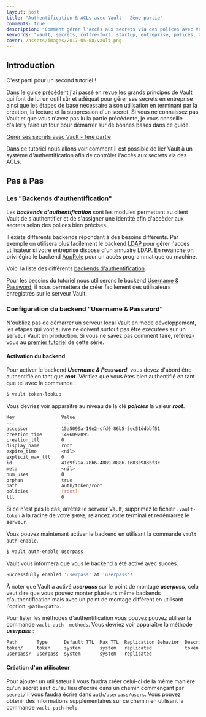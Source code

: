 ```yaml
---
layout: post
title: "Authentification & ACLs avec Vault - 2ème partie"
comments: true
description: "Comment gérer l'accès aux secrets via des polices avec Vault"
keywords: "vault, secrets, coffre-fort, startup, entreprise, polices, acls, part 2"
cover: /assets/images/2017-05-08/vault.png
---
```


## Introduction

C'est parti pour un second tutoriel !

Dans le guide précédent j'ai
passé en revue les grands principes de Vault qui font de lui un outil sûr et adéquat
pour gérer ses secrets en entreprise ainsi que les étapes de base nécessaire à son
utilisation en terminant par la création, la lecture et la suppression d'un secret.
Si vous ne connaissez pas Vault et que vous n'avez pas lu la partie précédente, je vous
conseille d'aller y faire un tour pour démarrer sur de bonnes bases dans ce guide.

[Gérer ses secrets avec Vault - 1ère partie](https://gaelreyrol.com/2017/05/08/gerer_ses_secrets_vault)

Dans ce tutoriel nous allons voir comment il est possible de lier Vault à un système
d'authentification afin de contrôler l'accès aux secrets via des ACLs.

## Pas à Pas

### Les "Backends d'authentification"

Les ***backends d'authentification*** sont les modules permettant au client Vault de s'authentifier
et de s'assigner une identité afin d'accèder aux secrets selon des polices bien précises.

Il existe différents backends répondant à des besoins différents. Par exemple on utilisera plus facilement le backend [LDAP](https://www.vaultproject.io/docs/auth/ldap.html) pour gérer l'accès utilisateur si votre entreprise dispose d'un annuaire LDAP. En revanche on privilégira le backend
[AppRole](https://www.vaultproject.io/docs/auth/approle.html) pour un accès programmatique ou machine.

Voici la liste des différents [backends d'authentification](https://www.vaultproject.io/docs/auth/index.html).

Pour les besoins du tutoriel nous utiliserons le backend [Username & Password](https://www.vaultproject.io/docs/auth/userpass.html), il nous permettera de créer facilement des utilisateurs enregistrés sur le serveur Vault.

### Configuration du backend "Username & Password"

N'oubliez pas de démarrer un serveur local Vault en mode développement, les étapes qui vont suivre ne doivent surtout pas être exécutées sur un serveur Vault en production. Si vous ne savez pas comment faire, référez-vous au [premier tutoriel](https://gaelreyrol.com/2017/05/08/gerer_ses_secrets_vault) de cette série.

#### Activation du backend

Pour activer le backend ***Username & Password***, vous devez d'abord être authentifié en tant que ***root***. Vérifiez que vous êtes bien authentifié en tant que tel avec la commande :

```bash
$ vault token-lookup
```

Vous devriez voir apparaître au niveau de la clé ***policies*** la valeur ***root***.

```bash
Key             	Value
---             	-----
accessor        	15a5099a-19e2-cfd0-86b5-5ec51ddbbf51
creation_time   	1496092095
creation_ttl    	0
display_name    	root
expire_time     	<nil>
explicit_max_ttl	0
id              	41e9f79a-78b6-4889-0886-1683e983bf3c
meta            	<nil>
num_uses        	0
orphan          	true
path            	auth/token/root
policies        	[root]
ttl             	0
```

Si ce n'est pas le cas, arrêtez le serveur Vault, supprimez le fichier ```.vault-token``` à la racine de votre ```$HOME```, relancez votre terminal et redémarrez le serveur.

Vous pouvez maintenant activer le backend en utilisant la commande ```vault auth-enable```.
```bash
$ vault auth-enable userpass
```

Vault vous informera que vous le backend a été activé avec succès.
```bash
Successfully enabled 'userpass' at 'userpass'!
```

À noter que Vault a activé ***userpass*** sur le point de montage ***userpass***, cela veut dire que vous pouvez monter plusieurs même backends d'authentification mais avec un point de montage différent en utilisant l'option ```-path=<path>```.

Pour lister les méthodes d'authentification vous pouvez pouvez utiliser la commande ```vault auth -methods```. Vous devriez voir apparaître la méthode ***userpass*** :

```bash
Path       Type      Default TTL  Max TTL  Replication Behavior  Description
token/     token     system       system   replicated            token based credentials
userpass/  userpass  system       system   replicated
```

#### Création d'un utilisateur

Pour ajouter un utilisateur il vous faudra créer celui-ci de la même manière qu'un secret sauf qu'au lieu d'écrire dans un chemin commençant par ```secret/``` il vous faudra écrire dans ```auth/userpass/users```. Vous pouvez obtenir des informations supplémentaires sur ce chemin en utilisant la commande ```vault path-help```.


